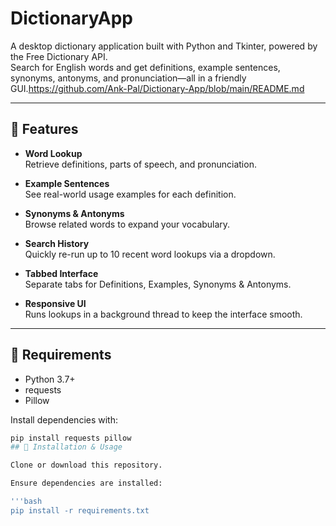 # DictionaryApp

A desktop dictionary application built with Python and Tkinter, powered by the Free Dictionary API.  
Search for English words and get definitions, example sentences, synonyms, antonyms, and pronunciation—all in a friendly GUI.https://github.com/Ank-Pal/Dictionary-App/blob/main/README.md

---

## 🌟 Features

- **Word Lookup**  
  Retrieve definitions, parts of speech, and pronunciation.

- **Example Sentences**  
  See real-world usage examples for each definition.

- **Synonyms & Antonyms**  
  Browse related words to expand your vocabulary.

- **Search History**  
  Quickly re-run up to 10 recent word lookups via a dropdown.

- **Tabbed Interface**  
  Separate tabs for Definitions, Examples, Synonyms & Antonyms.

- **Responsive UI**  
  Runs lookups in a background thread to keep the interface smooth.

---

## 🔧 Requirements

- Python 3.7+  
- requests  
- Pillow  

Install dependencies with:

```bash
pip install requests pillow
## 🚀 Installation & Usage

Clone or download this repository.

Ensure dependencies are installed:

'''bash
pip install -r requirements.txt

